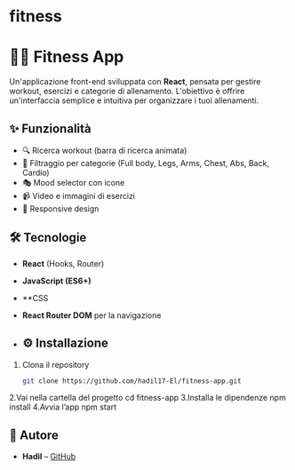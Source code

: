 # fitness

# 🏋️‍♂️ Fitness App

Un'applicazione front-end sviluppata con **React**, pensata per gestire workout, esercizi e categorie di allenamento.
L'obiettivo è offrire un'interfaccia semplice e intuitiva per organizzare i tuoi allenamenti.
## ✨ Funzionalità

- 🔍 Ricerca workout (barra di ricerca animata)
- 📂 Filtraggio per categorie (Full body, Legs, Arms, Chest, Abs, Back, Cardio)
- 🎭 Mood selector con icone
- 📹 Video e immagini di esercizi
- 📱 Responsive design

## 🛠️ Tecnologie

- **React** (Hooks, Router)
- **JavaScript (ES6+)**
- **CSS
- **React Router DOM** per la navigazione

- ## ⚙️ Installazione

1. Clona il repository
   ```bash
   git clone https://github.com/hadil17-El/fitness-app.git
2.Vai nella cartella del progetto
    cd fitness-app
3.Installa le dipendenze
    npm install
4.Avvia l’app
  npm start



## 👤 Autore

- **Hadil** – [GitHub](https://github.com/hadil17-El)  

